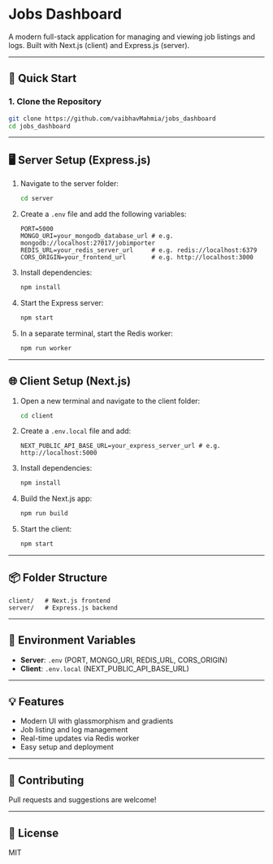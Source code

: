 # Jobs Dashboard

A modern full-stack application for managing and viewing job listings and logs. Built with Next.js (client) and Express.js (server).

---

## 🚀 Quick Start

### 1. Clone the Repository
```bash
git clone https://github.com/vaibhavMahmia/jobs_dashboard
cd jobs_dashboard
```

---

## 🖥️ Server Setup (Express.js)

1. Navigate to the server folder:
   ```bash
   cd server
   ```
2. Create a `.env` file and add the following variables:
   ```env
   PORT=5000
   MONGO_URI=your_mongodb_database_url # e.g. mongodb://localhost:27017/jobimporter
   REDIS_URL=your_redis_server_url     # e.g. redis://localhost:6379
   CORS_ORIGIN=your_frontend_url       # e.g. http://localhost:3000
   ```
3. Install dependencies:
   ```bash
   npm install
   ```
4. Start the Express server:
   ```bash
   npm start
   ```
5. In a separate terminal, start the Redis worker:
   ```bash
   npm run worker
   ```

---

## 🌐 Client Setup (Next.js)

1. Open a new terminal and navigate to the client folder:
   ```bash
   cd client
   ```
2. Create a `.env.local` file and add:
   ```env
   NEXT_PUBLIC_API_BASE_URL=your_express_server_url # e.g. http://localhost:5000
   ```
3. Install dependencies:
   ```bash
   npm install
   ```
4. Build the Next.js app:
   ```bash
   npm run build
   ```
5. Start the client:
   ```bash
   npm start
   ```

---

## 📦 Folder Structure

```
client/   # Next.js frontend
server/   # Express.js backend
```

---

## 📝 Environment Variables
- **Server**: `.env` (PORT, MONGO_URI, REDIS_URL, CORS_ORIGIN)
- **Client**: `.env.local` (NEXT_PUBLIC_API_BASE_URL)

---

## 💡 Features
- Modern UI with glassmorphism and gradients
- Job listing and log management
- Real-time updates via Redis worker
- Easy setup and deployment

---

## 🤝 Contributing
Pull requests and suggestions are welcome!

---

## 📄 License
MIT
